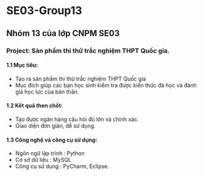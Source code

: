 # SE03-Group13
## Nhóm 13 của lớp CNPM SE03 
### Project: Sản phẩm thi thử trắc nghiệm THPT Quốc gia.

#### 1.1 Mục tiêu: 

- Tạo ra sản phẩm thi thử trắc nghiệm THPT Quốc gia
- Mục đích giúp các bạn học sinh kiểm tra được kiến thức đã học và đánh giá học lực của bản thân.

#### 1.2 Kết quả then chốt:

- Tạo được ngân hàng câu hỏi đủ lớn và chính xác.
- Giao diện đơn giản, dễ sử dụng.

#### 1.3 Công nghệ và công cụ sử dụng:
- Ngôn ngữ lập trình : Python
- Cơ sở dữ liệu : MySQL
- Công cụ sử dụng : PyCharm, Eclipse.

